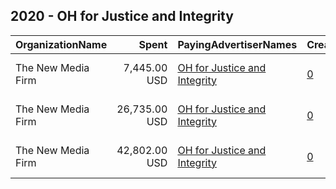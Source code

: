 ## 2020 - OH for Justice and Integrity 
|OrganizationName|Spent|PayingAdvertiserNames|CreativeUrls|Impressions|Genders|AgeBrackets|CountryCodes|BillingAddresses|CandidateBallotInformation|
|:---|---:|:---|:---|---:|:---|:---|:---|:---|:---|
|The New Media Firm|7,445.00 USD|[OH for Justice and Integrity](2020/OH_for_Justice_and_Integrity.md)|[0](https://www.snap.com/political-ads/asset/841963cd3b860c8470ad86af1ee68e2840d4a700ac6029dd15bfa4563f9ef9f8?mediaType=mp4)|907,840||18+|united states|"1730 Rhode Island Ave, NW Ste 213,Washington,20036,US"|Judge Jennifer Brunner and Judge John P ODonnell|
|The New Media Firm|26,735.00 USD|[OH for Justice and Integrity](2020/OH_for_Justice_and_Integrity.md)|[0](https://www.snap.com/political-ads/asset/c4b8e9c4fcbe15ed188cf5343519c364a0d90cc4e515b6eb601679c5d679e8cc?mediaType=mp4)|2,550,512||18+|united states|"1730 Rhode Island Ave, NW Ste 213,Washington,20036,US"|Judge Jennifer Brunner and Judge John P ODonnell|
|The New Media Firm|42,802.00 USD|[OH for Justice and Integrity](2020/OH_for_Justice_and_Integrity.md)|[0](https://www.snap.com/political-ads/asset/c4267433a41fee3f3320acc68d7f0a894e459435d0ed90ea056225fbe278912e?mediaType=mp4)|4,892,899||18+|united states|"1730 Rhode Island Ave, NW Ste 213,Washington,20036,US"|Judge Jennifer Brunner and Judge John P ODonnell|
